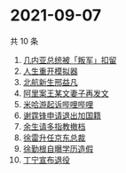 # 2021-09-07

共 10 条

<!-- BEGIN -->
<!-- 最后更新时间 Tue Sep 07 2021 00:19:40 GMT+0800 (China Standard Time) -->

1. [几内亚总统被「叛军」扣留](https://www.zhihu.com/search?q=几内亚)
1. [人生重开模拟器](https://www.zhihu.com/search?q=人生重开模拟器)
1. [北航新生邢益凡](https://www.zhihu.com/search?q=邢益凡)
1. [阿里案王某文妻子再发文](https://www.zhihu.com/search?q=王某文妻子)
1. [米哈游起诉哔哩哔哩](https://www.zhihu.com/search?q=哔哩哔哩)
1. [谢霆锋申请退出加国籍](https://www.zhihu.com/search?q=谢霆锋)
1. [余生请多指教撤档](https://www.zhihu.com/search?q=余生请多指教)
1. [徐雷升任京东总裁](https://www.zhihu.com/search?q=京东)
1. [徐勤根自曝学历造假](https://www.zhihu.com/search?q=人类高质量男性)
1. [丁宁宣布退役](https://www.zhihu.com/search?q=丁宁)

<!-- END -->

